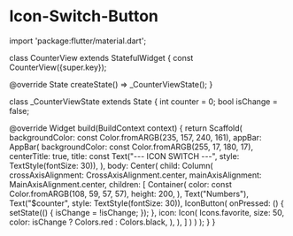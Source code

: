 # Icon-Switch-Button


import 'package:flutter/material.dart';

class CounterView extends StatefulWidget {
  const CounterView({super.key});

  @override
  State<CounterView> createState() => _CounterViewState();
}

class _CounterViewState extends State<CounterView> {
  int counter = 0;
  bool isChange = false;

  @override
  Widget build(BuildContext context) {
    return Scaffold(
        backgroundColor: const Color.fromARGB(235, 157, 240, 161),
        appBar: AppBar(
          backgroundColor: const Color.fromARGB(255, 17, 180, 17),
          centerTitle: true,
          title: const Text("---  ICON SWITCH  ---", style: TextStyle(fontSize: 30)),
        ),
                body: Center(
            child: Column(
                crossAxisAlignment: CrossAxisAlignment.center,
                mainAxisAlignment: MainAxisAlignment.center,
                children: [
              Container(
                color: const Color.fromARGB(108, 59, 57, 57),
                height: 200,
              ),
              Text("Numbers"),
              Text("$counter", style: TextStyle(fontSize: 30)),
              IconButton(
                onPressed: () {
                  setState(() {
                    isChange = !isChange;
                  });
                },
                icon: Icon(
                  Icons.favorite,
                  size: 50,
                  color: isChange ? Colors.red : Colors.black,
                ),
              ),
            ]
     )
    )
      );
  }
}

